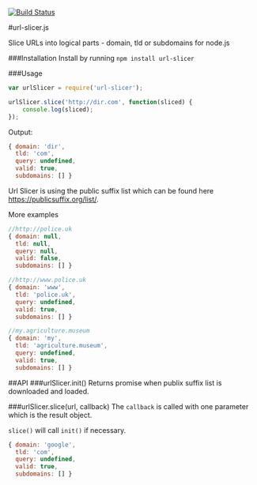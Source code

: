 [![Build Status](https://travis-ci.org/nacholibre/url-slicer.js.svg?branch=master)](https://travis-ci.org/nacholibre/url-slicer.js)

#url-slicer.js

Slice URLs into logical parts - domain, tld or subdomains for node.js

###Installation
Install by running `npm install url-slicer`

###Usage
```javascript
var urlSlicer = require('url-slicer');

urlSlicer.slice('http://dir.com', function(sliced) {
    console.log(sliced);
});
```
Output:
```javascript
{ domain: 'dir',
  tld: 'com',
  query: undefined,
  valid: true,
  subdomains: [] }
```

Url Slicer is using the public suffix list which can be found here https://publicsuffix.org/list/.

More examples
```javascript
//http://police.uk
{ domain: null,
  tld: null,
  query: null,
  valid: false,
  subdomains: [] }

```
```javascript
//http://www.police.uk
{ domain: 'www',
  tld: 'police.uk',
  query: undefined,
  valid: true,
  subdomains: [] }
```
```javascript
//my.agriculture.museum
{ domain: 'my',
  tld: 'agriculture.museum',
  query: undefined,
  valid: true,
  subdomains: [] }

```

##API
###urlSlicer.init()
Returns promise when publix suffix list is downloaded and loaded.

###urlSlicer.slice(url, callback)
The `callback` is called with one parameter which is the result object.

`slice()` will call `init()` if necessary.
```javascript
{ domain: 'google',
  tld: 'com',
  query: undefined,
  valid: true,
  subdomains: [] }
```
